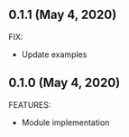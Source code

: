## 0.1.1 (May 4, 2020)

FIX:

  * Update examples

## 0.1.0 (May 4, 2020)

FEATURES:

  * Module implementation

